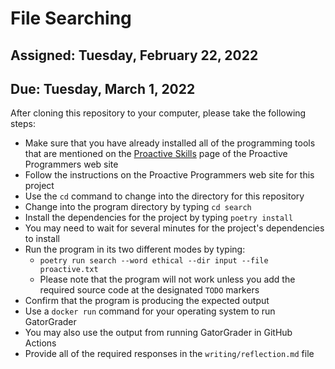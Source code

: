 # File Searching

## Assigned: Tuesday, February 22, 2022
## Due: Tuesday, March 1, 2022

After cloning this repository to your computer, please take the following steps:

- Make sure that you have already installed all of the programming tools that
  are mentioned on the [Proactive
  Skills](https://proactiveprogrammers.com/proactive-skills/technical-skills/introduction-technical-skills/)
  page of the Proactive Programmers web site
- Follow the instructions on the Proactive Programmers web site for this project
- Use the `cd` command to change into the directory for this repository
- Change into the program directory by typing `cd search`
- Install the dependencies for the project by typing `poetry install`
- You may need to wait for several minutes for the project's dependencies to install
- Run the program in its two different modes by typing:
  - `poetry run search --word ethical --dir input --file proactive.txt`
  - Please note that the program will not work unless you add the required
    source code at the designated `TODO` markers
- Confirm that the program is producing the expected output
- Use a `docker run` command for your operating system to run GatorGrader
- You may also use the output from running GatorGrader in GitHub Actions
- Provide all of the required responses in the `writing/reflection.md` file
